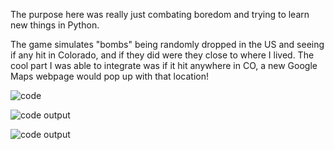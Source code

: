 The purpose here was really just combating boredom and trying to learn new things in Python. 

The game simulates "bombs" being randomly dropped in the US and seeing if any hit in Colorado, and if they did were they close to where I lived.
The cool part I was able to integrate was if it hit anywhere in CO, a new Google Maps webpage would pop up with that location! 

![code](https://github.com/MethaneRain/Weather-Jupyter-Notebooks/blob/master/Old%20Notebooks/Colorado%20Lat_Lon%20Game/Colorado_Python_Game.ipynb)

![code output](https://github.com/MethaneRain/Weather-Jupyter-Notebooks/blob/master/Old%20Notebooks/Colorado%20Lat_Lon%20Game/40.08N105.03W_Python_Erie.png)

![code output](https://github.com/MethaneRain/Weather-Jupyter-Notebooks/blob/master/Old%20Notebooks/Colorado%20Lat_Lon%20Game/40.08N105.03W_GoogleMaps2_Erie.png)
